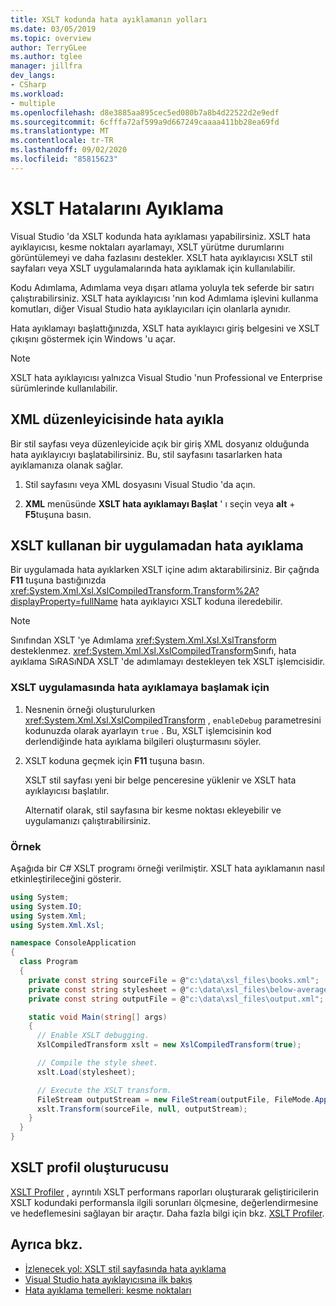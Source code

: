 ```yaml
---
title: XSLT kodunda hata ayıklamanın yolları
ms.date: 03/05/2019
ms.topic: overview
author: TerryGLee
ms.author: tglee
manager: jillfra
dev_langs:
- CSharp
ms.workload:
- multiple
ms.openlocfilehash: d8e3885aa895cec5ed080b7a8b4d22522d2e9edf
ms.sourcegitcommit: 6cfffa72af599a9d667249caaaa411bb28ea69fd
ms.translationtype: MT
ms.contentlocale: tr-TR
ms.lasthandoff: 09/02/2020
ms.locfileid: "85815623"
---
```

# <a name="debugging-xslt"></a>XSLT Hatalarını Ayıklama

Visual Studio 'da XSLT kodunda hata ayıklaması yapabilirsiniz. XSLT hata ayıklayıcısı, kesme noktaları ayarlamayı, XSLT yürütme durumlarını görüntülemeyi ve daha fazlasını destekler. XSLT hata ayıklayıcısı XSLT stil sayfaları veya XSLT uygulamalarında hata ayıklamak için kullanılabilir.

Kodu Adımlama, Adımlama veya dışarı atlama yoluyla tek seferde bir satırı çalıştırabilirsiniz. XSLT hata ayıklayıcısı 'nın kod Adımlama işlevini kullanma komutları, diğer Visual Studio hata ayıklayıcıları için olanlarla aynıdır.

Hata ayıklamayı başlattığınızda, XSLT hata ayıklayıcı giriş belgesini ve XSLT çıkışını göstermek için Windows 'u açar.

> [!NOTE]
> XSLT hata ayıklayıcısı yalnızca Visual Studio 'nun Professional ve Enterprise sürümlerinde kullanılabilir.

## <a name="debug-from-the-xml-editor"></a>XML düzenleyicisinde hata ayıkla

Bir stil sayfası veya düzenleyicide açık bir giriş XML dosyanız olduğunda hata ayıklayıcıyı başlatabilirsiniz. Bu, stil sayfasını tasarlarken hata ayıklamanıza olanak sağlar.

1. Stil sayfasını veya XML dosyasını Visual Studio 'da açın.

1. **XML** menüsünde **XSLT hata ayıklamayı Başlat** ' ı seçin veya **alt** + **F5**tuşuna basın.

## <a name="debug-from-an-app-that-uses-xslt"></a>XSLT kullanan bir uygulamadan hata ayıklama

Bir uygulamada hata ayıklarken XSLT içine adım aktarabilirsiniz. Bir çağrıda **F11** tuşuna bastığınızda <xref:System.Xml.Xsl.XslCompiledTransform.Transform%2A?displayProperty=fullName> hata ayıklayıcı XSLT koduna ileredebilir.

> [!NOTE]
> Sınıfından XSLT 'ye Adımlama <xref:System.Xml.Xsl.XslTransform> desteklenmez. <xref:System.Xml.Xsl.XslCompiledTransform>Sınıfı, hata ayıklama SıRASıNDA XSLT 'de adımlamayı destekleyen tek XSLT işlemcisidir.

### <a name="to-start-debugging-an-xslt-application"></a>XSLT uygulamasında hata ayıklamaya başlamak için

1. Nesnenin örneği oluşturulurken <xref:System.Xml.Xsl.XslCompiledTransform> , `enableDebug` parametresini kodunuzda olarak ayarlayın `true` . Bu, XSLT işlemcisinin kod derlendiğinde hata ayıklama bilgileri oluşturmasını söyler.

1. XSLT koduna geçmek için **F11** tuşuna basın.

   XSLT stil sayfası yeni bir belge penceresine yüklenir ve XSLT hata ayıklayıcısı başlatılır.

   Alternatif olarak, stil sayfasına bir kesme noktası ekleyebilir ve uygulamanızı çalıştırabilirsiniz.

### <a name="example"></a>Örnek

Aşağıda bir C# XSLT programı örneği verilmiştir. XSLT hata ayıklamanın nasıl etkinleştirileceğini gösterir.

```csharp
using System;
using System.IO;
using System.Xml;
using System.Xml.Xsl;

namespace ConsoleApplication
{
  class Program
  {
    private const string sourceFile = @"c:\data\xsl_files\books.xml";
    private const string stylesheet = @"c:\data\xsl_files\below-average.xsl";
    private const string outputFile = @"c:\data\xsl_files\output.xml";

    static void Main(string[] args)
    {
      // Enable XSLT debugging.
      XslCompiledTransform xslt = new XslCompiledTransform(true);

      // Compile the style sheet.
      xslt.Load(stylesheet);

      // Execute the XSLT transform.
      FileStream outputStream = new FileStream(outputFile, FileMode.Append);
      xslt.Transform(sourceFile, null, outputStream);
    }
  }
}
```

## <a name="xslt-profiler"></a>XSLT profil oluşturucusu

[XSLT Profiler](../xml-tools/xslt-profiler.md) , ayrıntılı XSLT performans raporları oluşturarak geliştiricilerin XSLT kodundaki performansla ilgili sorunları ölçmesine, değerlendirmesine ve hedeflemesini sağlayan bir araçtır. Daha fazla bilgi için bkz. [XSLT Profiler](../xml-tools/xslt-profiler.md).

## <a name="see-also"></a>Ayrıca bkz.

- [İzlenecek yol: XSLT stil sayfasında hata ayıklama](../xml-tools/walkthrough-debug-an-xslt-style-sheet.md)
- [Visual Studio hata ayıklayıcısına ilk bakış](../debugger/debugger-feature-tour.md)
- [Hata ayıklama temelleri: kesme noktaları](../debugger/using-breakpoints.md)
